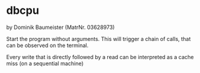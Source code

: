 # dbcpu
by Dominik Baumeister (MatrNr. 03628973)

Start the program without arguments.
This will trigger a chain of calls, that can be observed on the terminal.

Every write that is directly followed by a read can be interpreted as a cache miss (on a sequential machine)
